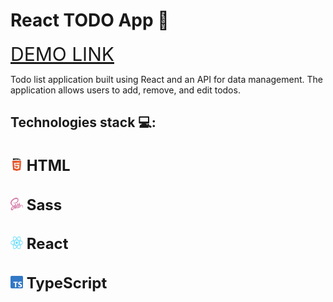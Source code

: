   # React TODO App 📱
  <a href="https://stadnytskyi-ivan.github.io/TODO-App/" style="font-size: 30px;">DEMO LINK</a>
  
  <p>
    Todo list application built using React and an API for data management. The application allows users to add, remove, and edit todos.
  </p>

  ## Technologies stack 💻:
   <h2 style="font-size: 24px;">
    <img src="./src/images/readme/HTML.png" alt="HTML" width="20" height="20">
      HTML
  </h2>
  <h2 style="font-size: 24px;">
    <img src="./src/images/readme/Sass.svg" alt="Sass" width="20" height="20">
      Sass
  </h2>
  <h2 style="font-size: 24px;">
    <img src="./src/images/readme/React-icon.svg.png" alt="React" width="20" height="20">
      React
  </h2>
  <h2 style="font-size: 24px;">
    <img src="./src/images/readme/Typescript.svg" alt="TypeScript" width="20" height="20">
      TypeScript
  </h2>

